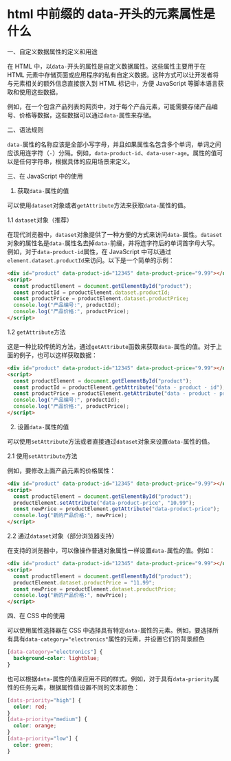 # html 中前缀的 data-开头的元素属性是什么

一、自定义数据属性的定义和用途

在 HTML 中，以`data-`开头的属性是自定义数据属性。这些属性主要用于在 HTML 元素中存储页面或应用程序的私有自定义数据。这种方式可以让开发者将与元素相关的额外信息直接嵌入到 HTML 标记中，方便 JavaScript 等脚本语言获取和使用这些数据。

例如，在一个包含产品列表的网页中，对于每个产品元素，可能需要存储产品编号、价格等数据，这些数据可以通过`data-`属性来存储。

二、语法规则

`data-`属性的名称应该是全部小写字母，并且如果属性名包含多个单词，单词之间应该用连字符（`-`）分隔。例如，`data-product-id`、`data-user-age`。属性的值可以是任何字符串，根据具体的应用场景来定义。

三、在 JavaScript 中的使用

1. 获取`data-`属性的值

可以使用`dataset`对象或者`getAttribute`方法来获取`data-`属性的值。

1.1 `dataset`对象（推荐）

在现代浏览器中，`dataset`对象提供了一种方便的方式来访问`data-`属性。`dataset`对象的属性名是`data-`属性名去掉`data-`前缀，并将连字符后的单词首字母大写。例如，对于`data-product-id`属性，在 JavaScript 中可以通过`element.dataset.productId`来访问。以下是一个简单的示例：

```html
<div id="product" data-product-id="12345" data-product-price="9.99"></div>
<script>
  const productElement = document.getElementById("product");
  const productId = productElement.dataset.productId;
  const productPrice = productElement.dataset.productPrice;
  console.log("产品编号:", productId);
  console.log("产品价格:", productPrice);
</script>
```

1.2 `getAttribute`方法

这是一种比较传统的方法，通过`getAttribute`函数来获取`data-`属性的值。对于上面的例子，也可以这样获取数据：

```html
<div id="product" data-product-id="12345" data-product-price="9.99"></div>
<script>
  const productElement = document.getElementById("product");
  const productId = productElement.getAttribute("data - product - id");
  const productPrice = productElement.getAttribute("data - product - price");
  console.log("产品编号:", productId);
  console.log("产品价格:", productPrice);
</script>
```

2. 设置`data-`属性的值

可以使用`setAttribute`方法或者直接通过`dataset`对象来设置`data-`属性的值。

2.1 使用`setAttribute`方法

例如，要修改上面产品元素的价格属性：

```html
<div id="product" data-product-id="12345" data-product-price="9.99"></div>
<script>
  const productElement = document.getElementById("product");
  productElement.setAttribute("data-product-price", "10.99");
  const newPrice = productElement.getAttribute("data-product-price");
  console.log("新的产品价格:", newPrice);
</script>
```

2.2 通过`dataset`对象（部分浏览器支持）

在支持的浏览器中，可以像操作普通对象属性一样设置`data-`属性的值。例如：

```html
<div id="product" data-product-id="12345" data-product-price="9.99"></div>
<script>
  const productElement = document.getElementById("product");
  productElement.dataset.productPrice = "11.99";
  const newPrice = productElement.dataset.productPrice;
  console.log("新的产品价格:", newPrice);
</script>
```

四、在 CSS 中的使用

可以使用属性选择器在 CSS 中选择具有特定`data-`属性的元素。例如，要选择所有具有`data-category="electronics"`属性的元素，并设置它们的背景颜色

```css
[data-category="electronics"] {
  background-color: lightblue;
}
```

也可以根据`data-`属性的值来应用不同的样式。例如，对于具有`data-priority`属性的任务元素，根据属性值设置不同的文本颜色：

```css
[dats-priority="high"] {
  color: red;
}
[data-priority="medium"] {
  color: orange;
}
[data-priority="low"] {
  color: green;
}
```
